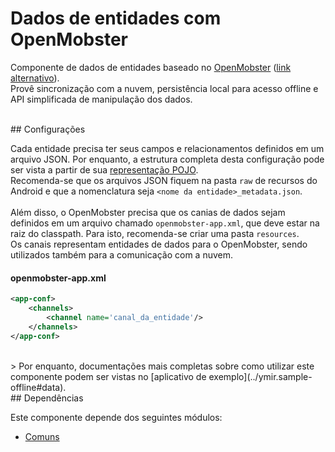 # Dados de entidades com OpenMobster

Componente de dados de entidades baseado no [OpenMobster](https://openmobster.googlecode.com) ([link alternativo](https://web.archive.org/web/code.google.com/p/openmobster/)).<br>
Provê sincronização com a nuvem, persistência local para acesso offline e API simplificada de manipulação dos dados.

<br>
## Configurações

Cada entidade precisa ter seus campos e relacionamentos definidos em um arquivo JSON. Por enquanto, a estrutura completa desta configuração pode ser vista a partir de sua [representação POJO](src/main/java/br/com/zalem/ymir/client/android/entity/data/openmobster/metadata/EntityMetadataConfig.java).<br>
Recomenda-se que os arquivos JSON fiquem na pasta `raw` de recursos do Android e que a nomenclatura seja `<nome da entidade>_metadata.json`.<br>
<br>
Além disso, o OpenMobster precisa que os canias de dados sejam definidos em um arquivo chamado `openmobster-app.xml`, que deve estar na raiz do classpath. Para isto, recomenda-se criar uma pasta `resources`.<br>
Os canais representam entidades de dados para o OpenMobster, sendo utilizados também para a comunicação com a nuvem.

#### openmobster-app.xml
```xml
<app-conf>
    <channels>
        <channel name='canal_da_entidade'/>
    </channels>
</app-conf>
```

<br>
> Por enquanto, documentações mais completas sobre como utilizar este componente podem ser vistas no [aplicativo de exemplo](../ymir.sample-offline#data).

<br>
## Dependências

Este componente depende dos seguintes módulos:
* [Comuns](../ymir.client-android.commons)
